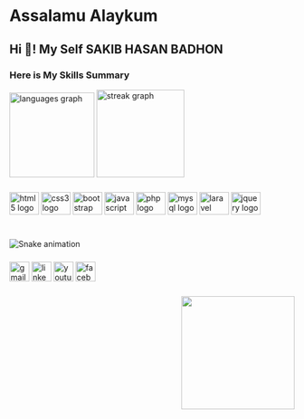 <h1> Assalamu Alaykum </h1>
<h2 align="left">Hi 👋! My Self SAKIB HASAN BADHON </h2>

###
<h3> Here is My Skills Summary </h3>

<div align="left">
  <img src="https://github-readme-stats.vercel.app/api/top-langs?username=sakibhasanbadhon&locale=en&hide_title=false&layout=default &card_width=320&langs_count=5&theme=blueberry&hide_border=true&custom_title=My skills Overview" height="150" alt="languages graph"  />
  <img src="https://streak-stats.demolab.com?user=sakibhasanbadhon&locale=en&mode=daily&theme=nightowl&hide_border=true&border_radius=0" height="155" alt="streak graph"  />
</div>

###

<div align="left">
  <img src="https://cdn.jsdelivr.net/gh/devicons/devicon/icons/html5/html5-original.svg" height="40" width="52" alt="html5 logo"  />
  <img src="https://cdn.jsdelivr.net/gh/devicons/devicon/icons/css3/css3-original.svg" height="40" width="52" alt="css3 logo"  />
  <img src="https://cdn.jsdelivr.net/gh/devicons/devicon/icons/bootstrap/bootstrap-original.svg" height="40" width="52" alt="bootstrap logo"  />
  <img src="https://cdn.jsdelivr.net/gh/devicons/devicon/icons/javascript/javascript-original.svg" height="40" width="52" alt="javascript logo"  />
  <img src="https://cdn.jsdelivr.net/gh/devicons/devicon/icons/php/php-original.svg" height="40" width="52" alt="php logo"  />
  <img src="https://cdn.jsdelivr.net/gh/devicons/devicon/icons/mysql/mysql-original.svg" height="40" width="52" alt="mysql logo"  />
  <img src="https://cdn.jsdelivr.net/gh/devicons/devicon/icons/laravel/laravel-plain.svg" height="40" width="52" alt="laravel logo"  />
  <img src="https://cdn.jsdelivr.net/gh/devicons/devicon/icons/jquery/jquery-original.svg" height="40" width="52" alt="jquery logo"  />
</div>

###

<br clear="both">

<img src="https://raw.githubusercontent.com/sakibhasanbadhon/sakibhasanbadhon/output/snake.svg" alt="Snake animation" />

###

<div align="left">
  <img src="https://img.shields.io/static/v1?message=Gmail&logo=gmail&label=&color=D14836&logoColor=white&labelColor=&style=for-the-badge" height="35" alt="gmail logo"  />
  <img src="https://img.shields.io/static/v1?message=LinkedIn&logo=linkedin&label=&color=0077B5&logoColor=white&labelColor=&style=for-the-badge" height="35" alt="linkedin logo"  />
  <img src="https://img.shields.io/static/v1?message=Youtube&logo=youtube&label=&color=FF0000&logoColor=white&labelColor=&style=for-the-badge" height="35" alt="youtube logo"  />
  <img src="https://img.shields.io/static/v1?message=Facebook&logo=facebook&label=&color=1877F2&logoColor=white&labelColor=&style=for-the-badge" height="35" alt="facebook logo"  />
</div>

###

<div align="right">
  <img height="200" src="https://www.google.com/url?sa=i&url=https%3A%2F%2Fgifer.com%2Fen%2Fgifs%2Fhacker&psig=AOvVaw266B_V0esBIu8wVggVziOV&ust=1684996048193000&source=images&cd=vfe&ved=0CBEQjRxqFwoTCLi7js2pjf8CFQAAAAAdAAAAABAI"  />
</div>

###
